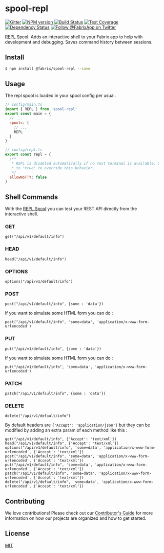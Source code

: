 # spool-repl

[![Gitter][gitter-image]][gitter-url]
[![NPM version][npm-image]][npm-url]
[![Build Status][ci-image]][ci-url]
[![Test Coverage][coverage-image]][coverage-url]
[![Dependency Status][daviddm-image]][daviddm-url]
[![Follow @FabrixApp on Twitter][twitter-image]][twitter-url]

[REPL](https://nodejs.org/api/repl.html) Spool. Adds an interactive shell to your Fabrix app to help with
development and debugging. Saves command history between sessions.

## Install
```sh
$ npm install @fabrix/spool-repl --save
```

## Usage
The repl spool is loaded in your spool config per usual.

```js
// config/main.ts
import { REPL } from 'spool-repl'
export const main = {
  // ...
  spools: [
    // ...
    REPL
  ]
}
```

```js
// config/repl.ts
export const repl = {
  /**
   * REPL is disabled automatically if no text terminal is available. Set
   * to "true" to override this behavior.
   */
  allowNoTTY: false
}
```

## Shell Commands
With the [REPL Spool](https://github.com/fabrix-app/spool-repl) you can test your REST API directly from the interactive shell.

### GET 
`get("/api/v1/default/info")`

### HEAD 
`head("/api/v1/default/info")`

### OPTIONS 
`options("/api/v1/default/info")`

### POST
`post("/api/v1/default/info", {some : 'data'})`

If you want to simulate some HTML form you can do : 

`post("/api/v1/default/info", 'some=data', 'application/x-www-form-urlencoded')`
### PUT 
`put("/api/v1/default/info", {some : 'data'})`

If you want to simulate some HTML form you can do : 

`put("/api/v1/default/info", 'some=data', 'application/x-www-form-urlencoded')`

### PATCH 
`patch("/api/v1/default/info", {some : 'data'})`

### DELETE 
`delete("/api/v1/default/info")`

By default headers are `{'Accept': 'application/json'}` but they can be modified by adding an extra param of each method like this :

```
get("/api/v1/default/info", {'Accept': 'text/xml'})
head("/api/v1/default/info", {'Accept': 'text/xml'})
options("/api/v1/default/info", 'some=data', 'application/x-www-form-urlencoded', {'Accept': 'text/xml'})
post("/api/v1/default/info", 'some=data', 'application/x-www-form-urlencoded', {'Accept': 'text/xml'})
put("/api/v1/default/info", 'some=data', 'application/x-www-form-urlencoded', {'Accept': 'text/xml'})
patch("/api/v1/default/info", 'some=data', 'application/x-www-form-urlencoded', {'Accept': 'text/xml'})
delete("/api/v1/default/info", 'some=data', 'application/x-www-form-urlencoded', {'Accept': 'text/xml'})
```

## Contributing
We love contributions! Please check out our [Contributor's Guide](https://github.com/fabrix-app/fabrix/blob/master/.github/CONTRIBUTING.md) for more
information on how our projects are organized and how to get started.

## License
[MIT](https://github.com/fabrix-app/spool-repl/blob/master/LICENSE)

[npm-image]: https://img.shields.io/npm/v/@fabrix/spool-repl.svg?style=flat-square
[npm-url]: https://npmjs.org/package/@fabrix/spool-repl
[ci-image]: https://img.shields.io/circleci/project/github/fabrix-app/spool-repl/master.svg
[ci-url]: https://circleci.com/gh/fabrix-app/spool-repl/tree/master
[daviddm-image]: http://img.shields.io/david/fabrix-app/spool-repl.svg?style=flat-square
[daviddm-url]: https://david-dm.org/fabrix-app/spool-repl
[gitter-image]: http://img.shields.io/badge/+%20GITTER-JOIN%20CHAT%20%E2%86%92-1DCE73.svg?style=flat-square
[gitter-url]: https://gitter.im/fabrix-app/fabrix
[twitter-image]: https://img.shields.io/twitter/follow/FabrixApp.svg?style=social
[twitter-url]: https://twitter.com/FabrixApp
[coverage-image]: https://img.shields.io/codeclimate/coverage/github/fabrix-app/spool-repl.svg?style=flat-square
[coverage-url]: https://codeclimate.com/github/fabrix-app/spool-repl/coverage
